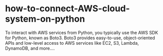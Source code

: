 # how-to-connect-AWS-cloud-system-on-python
To interact with AWS services from Python, you typically use the AWS SDK for Python, known as Boto3. Boto3 provides easy-to-use, object-oriented APIs and low-level access to AWS services like EC2, S3, Lambda, DynamoDB, and more....

